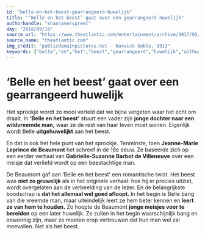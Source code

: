 ```yaml
---
id: "belle-en-het-beest-gearrangeerd-huwelijk"
title: "‘Belle en het beest’ gaat over een gearrangeerd huwelijk"
authorhandle: "shannaverspreet"
day: "2018/09/18"
source_url: "https://www.theatlantic.com/entertainment/archive/2017/03/marrying-a-monster-the-romantic-anxieties-of-fairy-tales/521319/"
source_name: "theatlantic.com"
img_credit: "publicdomainpictures.net - Warwick Goble, 1913"
keywords: ["belle","en","het","beest","gearrangeerd","huwelijk","uithuwelijken","uitgehuwelijkt","sprookje","betekenis","geschiedenis","ontstaan","leprince","beaumont","barbot","villeneuve"]
---
```

# ‘Belle en het beest’ gaat over een gearrangeerd huwelijk
Het sprookje wordt zo mooi verteld dat we bijna vergeten waar het echt om draait. In **‘Belle en het beest’** stuurt een vader zijn **jonge dochter naar een wildvreemde man,** waar ze de rest van haar leven moet wonen. Eigenlijk wordt Belle **uitgehuwelijkt** aan het beest.

En dat is ook het hele punt van het sprookje. Tenminste, toen **Jeanne-Marie Leprince de Beaumont** het schreef in de 18e eeuw. Ze baseerde zich op een eerder verhaal van **Gabrielle-Suzanne Barbot de Villeneuve** over een meisje dat verliefd wordt op een beestachtige man.

De Beaumont gaf aan ‘Belle en het beest’ een romantische twist. Het beest was **niet zo gruwelijk** als in het originele verhaal: hoe hij er precies uitziet, wordt overgelaten aan de verbeelding van de lezer. En de belangrijkste boodschap is **dat het allemaal wel goed afloopt.** In het begin is Belle bang van die vreemde man, maar uiteindelijk leert ze hem beter kennen en **leert ze van hem te houden.** Zo hoopte de Beaumont **jonge meisjes voor te bereiden** op een later huwelijk. Ze zullen in het begin waarschijnlijk bang en onwennig zijn, maar ze moeten erop vertrouwen dat hun man wel zal meevallen. Net als het beest.